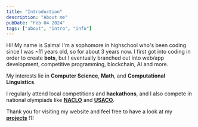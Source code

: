 ```yaml
---
title: "Introduction"
description: "About me"
pubDate: "Feb 04 2024"
tags: ["about", "intro", "info"]
---
```


Hi! My name is Salma! I'm a sophomore in highschool who's been coding since I was ~11 years old, so for about 3 years now. I first got into coding in order to create **bots**, but I eventually branched out into web/app development, competitive programming, blockchain, AI and more.

My interests lie in **Computer Science**, **Math**, and **Computational Linguistics**. 

I regularly attend local competitions and **hackathons**, and I also compete in national olympiads like [**NACLO**](https://naclo.org/) and [**USACO**](https://usaco.org/).

Thank you for visiting my website and feel free to have a look at my [**projects**](https://github.com/sa1l1/) !1!
